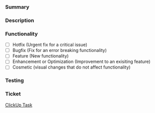 ### Summary

<!-- Provide a brief summary of the changes made in this PR -->

### Description

<!-- Describe the motivation behind this PR and any relevant background context -->

### Functionality

- [ ] Hotfix (Urgent fix for a critical issue)
- [ ] Bugfix (Fix for an error breaking functionality)
- [ ] Feature (New functionality)
- [ ] Enhancement or Optimization (Improvement to an exisiting feature)
- [ ] Cosmetic (visual changes that do not affect functionality)

### Testing

<!-- Describe the testing steps taken to verify the changes -->

### Ticket

<!-- Link the relevant ClickUp ticket -->

[ClickUp Task](INSERT_LINK_HERE)
